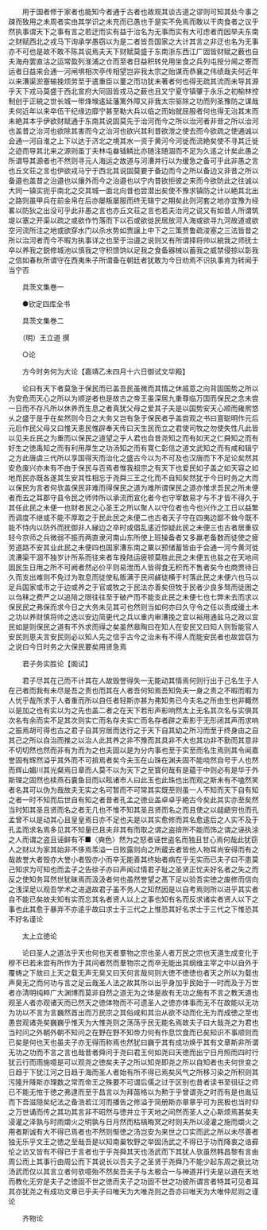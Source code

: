 <!-- { "loadSidebar": true } -->
　　用于国者修于家者也能知今者通于古者也故观其谈古道之谬则可知其处今事之疎而致用之未周者实由其学识之未充而已愚也于是实不免焉而敢以干肉食者之议乎然执事谓天下之事有言之若迂而实有益于治名为无事而实有大可虑者而因举夫东南之财赋西北之戎马下询承学愚窃以为是二者皆吾国家之大计其言之非迂也名为无事亦不可也是故不敢不陈其说焉夫天下财赋莫盛于东南浙东西江广固皆财赋之薮也自夫海舟罢直沽之运常盈列淮浦之仓而至者日益积转兑用坐食之兵列屯授分阃之寄而运者日益来会通一河闸埧相次亭传相望岂非我太宗之贻谋而恭襄之伟绩哉夫何近年以来漕渠淤塞输挽烦劳至于遣重臣以董之而功犹未著者何也得无疏其流而未导其源乎天下戎马莫盛于西北宣府大同固皆戎马之薮也且又宁夏守镇肇于永乐之初榆林控制创于正綂之世长城一带烽堠逺延藩篱外障又非我太宗驱除之功而列圣豫防之谋哉夫何近年以来卒伍干纪缘边靡宁甚至勒大兵以临之而始就屈服者何也得无治其末而未絶其本乎伊欲财赋通于东南其说固莫先于治河而今之所以治河者非昔之所以治河也盖昔之治河也欲除其害而今之治河也欲兴其利昔欲泄之使去而今欲疏之使通诚以会通一河自淮之上下以达于济北之境其水一资于黄河今河徙而流絶矣使不寻其迁徙之迹而导其北来之源则虽丁夫林屯畚锸鳞比亦随注随涸而不足为久逺之计矣此愚之所谓导其源者也不然则寻元人海运之故道与河漕并行以为缓急之备可乎此非愚之言也丘文荘之言也伊欲戎马宁于西北其说固莫要于备边而今之所以备边又非昔之所以备邉也盖昔之治邉也以攘外而今之治邉也以宁内昔欲拒彼之来而今欲防此之往诚以大同一镇实扼乎南北之交其城一面北向昔也尝潜出矣使不豫求镇防之计以絶其北出之路则虽甲兵在前金帛在后亦屡叛屡服而终无辑宁之期矣此则河套之地亦宜豫为经畧以防狄之出没可乎此非愚之言也亦丘文荘之言也若夫治河之说又有如昔人所谓筑堤以塞之开渠以疏之或欲作竹落而下以石或欲徙民居放河入海或欲寻九河故道或欲空河流所注之地或欲穿水门以杀水势如贾譲上中下之三策贾鲁疏浚塞之三法皆昔之所以治河者而今不暇为执事详之也至于治邉之说则又有所谓择将帅以綂我之师抚士卒以养我之鋭修城池以慎我之守积馈饷以足我之食备器械以蓄我之威禁侵掠以彰我之信如春秋所谓守在西夷朱子所谓备在朝廷者犹敢为今日劝焉不识执事肯为转闻于当宁否

　　具茨文集巻一

　　●钦定四库全书

　　具茨文集巻二

　　（明）王立道 撰

　　○论

　　方今时务何为大论【嘉靖乙未四月十六日御试文华殿】

　　论曰有天下者莫急于保民而已盖吾民虽微而其情之休戚意之向背固国势之所以为安危而天心之所以为顺逆者也是故古之帝王虽深居九重尊临万国而保民之念未尝一日而不存凡所以休养而生息之者真犹父母之爱其子夫是以国势安天心顺而雍熈悠乆之盛于是乎在矣然则今日之大务又岂有急于保民者乎盖尝观之书曰亶聪明作元后元后作民父母又曰惟天恵民惟辟奉天传曰天生民而立之君使司牧之勿使失性凡此皆以见夫丘民之为重而以保民之道望之乎人君也自昔尧知之而有如天之仁舜知之而有好生之徳禹知之而有利用厚生之功汤知之而有寛仁彰信之道文武知之而有咸和辑宁之方此唐虞三代所以享国得天而治化之盛古今以为不可及也汉唐而下不足论矣然其安危废兴亦未有不由于保民与否焉者惟我祖宗之有天下也爱民如子盖之如天容之如地而民亦既各遂其生安其性相忘于尧舜三王之化而不自知矣然犹于今日时务之大而以保民为言者何欤盖保民非难而得保民之道为难所谓保民之道亦惟求吾民之所未便者而去之耳郡守县令民之师帅所以承流而宣化者今也守宰数易才与不才皆不得久于其任此民之未便一也财者民之心圣王之所以聚人以守位者也今也兴作之工日以益繁而调度不继或不能不厚取之于民此民之未便二也古者天子守在四夷边鄙不耸今既不能不恃内以防外而抚御非人縁边之卒时或倡乱逺近惊疑此民之未便三也古者居重驭轻今京师之兵微弱不振而两直隶河南山东所使上班操备者又多羸老备数而徒使之疲劳道路不安其业此民之未便四也国家漕东南之粟以预储蓄皆由于会通一河今黄河徙流漕渠干涸不独岁计所系而往来者车挽陆运疲顿莫胜此民之未便五也盐之在天地间固民生日用之所不可阙者然必价平则易泄而人皆得食无积而不售者矣今也商贾待日久而支出难则不免过为取息而徒使私贩满于民间鹾徒横于村落此民之未便六也马以足兵国家或市之于边或养之于官或牧之于民法亦善矣但牧于民者少良多驽而徒困之以刍秣之费严之以追陪之限往往至于破产而不能支此民之未便七也七弊未去而求以保民民之弗保而求今日之大务未见其可也然则当如何亦曰久守令之任以责成缓土木之功以养财慎将帅之选以安边简更代之兵以重内审漕挽之宜以裕用通盐马之政以宜民如是则保民之道有不外求而得之矣虽然皋陶曰在知人在安民又曰知人则哲能官人安民则恵夫言安民则必以知人先之信乎古今之治未有不得人而能安民者也故尝窃为之说曰今日时务之大保民要矣用贤急焉

　　君子务实胜论【阁试】

　　君子尽其在己而不计其在人故毁誉得失一无能动其情焉何则行出于己名生于人在己者而我有未尽是吾之责也而其在人者吾何知焉吾知免夫一身之责之不暇而暇为人忧乎哉所求于人者重而所以自任者轻斯亦甚为弗知务已今夫名之所由生也非輙然以是加之也有实以为之先也盖二者之在天下若形声影响然太上无名其次名与实俱其次名有余而实不足其次则实亡而名存夫实亡而名存者辟之索影于无形闭其声而求响之振焉胡可得也古之君子自其穷居而达行之于天下自其幼之所习而至于终身由之自其己之所以自治而推之以治人此其养之非不豫而其具非不大也其功非不勤而其意非不切切然也然而非有为而为之也夫固以是为分内事也至于实至而名生焉则其令闻嘉誉固有辉然溢乎其外而不可揜焉者矣今夫玉在山珠在渊夫固不能哓然自号于人也然而辉山媚川其光粲焉日章而人莫不以为天下之至寳何哉有是藴于中则必有是华于外斯理之固然也椟燕石嚢鱼目而以眩诸市人曰此玉也此珠也出而观之斯未有不嗑然笑者名其可以伪为哉故夫无实之名可暂而不可常其实既至则虽一人不知而天下自有知之者一时不知而后世自有知之者昔者孔孟之徳业盖卓卓乎絶古今矣此其实亦至矣然当时知其圣且贤而名之者无几也不惟不知其圣且贤而名之而且使之以龃龉穷也而孔孟曾不以是动其心且皇皇焉日亦不足也夫是以其实愈修而其名愈逺后之人实不及于孔孟而求名焉多见其不知量已且夫非其有而取之谓之盗揜所不能而饰之谓之诬执涂之人而谓之盗且诬鲜有不■〈奭色〉然为之怒者诬世盗名而独且甘心焉何哉此犹窃人之财以为家其始非不侈焉羡溢一日败露则向之所蔵去者皆他人物耳尚安得而有之哉故誉大者毁亦大誉小者毁亦小而卒无能善其终始者病在乎无实而已夫子曰不患莫己知求为可知也而孟子之告徐子亦曰声闻过情君子耻之圣贤正忧夫好名者之失之而反之使知务耳然世犹昧焉而汲汲者何也虽然誉望之髙下足以验吾实徳之废修而信向之浅深足以观吾学术之进退故君子虽不务人之知然因是以自考焉则所以进乎其实者自不能已矣故夫知有实而忘其名者贤人以上之事也知有名而反求诸实者贤人以下之事也此其愈于暴弃不亦逺乎故曰求士于三代之上惟恐其好名求士于三代之下惟恐其不好名谨论

　　太上立徳论

　　论曰圣人之道法乎天也何也天者羣物之宗也圣人者万民之宗也天道生成变化于穆不已若未尝有所作为于其间者然而羣物宗之而卒无能出其纲维主宰之中以自外于覆帱之下故曰上天之载无声无臭又曰天何言哉何则大徳不徳徳也者天之所以为载也声臭无之而何功与言之足云哉圣人法之故其所以出乎身加乎民始于一时而及于万世者亦清明纯粹广大渊博而莫非自然之道无为之体是故有无功之施有不言之教天道也观圣人者亦观诸天而已然天之徳体物而不可遗圣人之徳亦体事而无不在故能以无功为功以不言为言巍然首出而万民宗之其俗咸和其治从欲不动而化无为而成徳之至也愚尝观诸尧矣巍巍乎惟天为大惟尧则之荡荡乎民无能名焉故夫子曰大哉尧之为君也当时问之外朝外朝不知问之在野在野不知帝力何有作息饮食而已矣知识不事顺则而已矣是何也天也虽夫子亦无得而称焉也然犹曰巍乎其有成功焕乎其有文章斯非所谓无功之功而不言之言也哉昔者舜问于尧曰君王何如尧曰天徳而出宁日月照而四时行犹云行而雨施噫是可以观尧之徳矣夫子之所以知尧即尧之所以自知者也夫何世变之日趋于下犹江河之日趋于海而圣人者始有所不得已焉矣风气之所移习染之所积则其污隆升降斯亦理数之常而帝王之殊要不可谓后儒之过于区别也昔者读书至徂征之师已不能无恠于徳之弗逮而至于昌言以为拜苗格以为勲于乎曾谓尧之时而有是也胤征而下吾滋隠矣纪法之备浩若江河而播告之修溢于简册斯亦章章乎可为民极也当时仰之万世诵而传之其功其言非不昭然与徳并立于天地之间然而圣人之心斯烦焉甚矣夫浸灌之泽孰与时雨爝火之明孰与日月然而枯槁晦冥之时则夫所以浸灌之施而爝火之用者斯诚有大不得已焉者也不然则惭徳之汤岂安为来世之口实而武之所以未尽善者独无乐乎文王之徳之至哉吾是以知南巢牧野之举固汤武之不得已于功而降衷之诰彛伦之访又皆有不得已于言者也于乎尧舜其天也汤武而下其犹人欤虽然韩昌黎有言由周公而上其事行由周公而下其说长以吾夫子之圣贤于尧舜乃不能少起东周之衰比功汤武而仅以其言立者何欤噫殆不然矣吾夫子与太极合一与神道并行夫是以道在天地而教化无穷是夫子之徳固不世之徳而夫子之功固不世之功彼所谓言者特其可见者耳其亦犹尧之有成功文章已乎夫子曰唯天为大唯尧则之吾亦曰唯天为大唯仲尼则之谨论

　　齐物论

